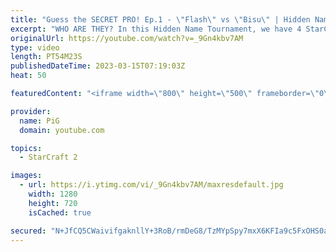 ```yaml
---
title: "Guess the SECRET PRO! Ep.1 - \"Flash\" vs \"Bisu\" | Hidden Name Tournament 2"
excerpt: "WHO ARE THEY? In this Hidden Name Tournament, we have 4 StarCraft pro players competing against each other but they don't know who their opponents are. In Part 1, \"Flash\" plays against \"Bisu\" in a best of 5 series. The winning player will then guess who the losing player was for bonus prize money and"
originalUrl: https://youtube.com/watch?v=_9Gn4kbv7AM
type: video
length: PT54M23S
publishedDateTime: 2023-03-15T07:19:03Z
heat: 50

featuredContent: "<iframe width=\"800\" height=\"500\" frameborder=\"0\" src=\"https://www.youtube.com/embed/_9Gn4kbv7AM\" allow=\"accelerometer; autoplay; encrypted-media; gyroscope; picture-in-picture\" allowfullscreen></iframe>"

provider:
  name: PiG
  domain: youtube.com

topics:
  - StarCraft 2

images:
  - url: https://i.ytimg.com/vi/_9Gn4kbv7AM/maxresdefault.jpg
    width: 1280
    height: 720
    isCached: true

secured: "N+JfCQ5CWaivifgaknllY+3RoB/rmDeG8/TzMYpSpy7mxX6KFIa9c5FxOHS0acgwtIOOZhUFezxnnNwRseUTYa67heQLPBevXOOn/U4gF8H2otni3TAKBxWaD7XpwcSRrUkFTRL1zgpBgyR7QElxJ60fEBf17DnHiURortwU/mt0/XNPAJR3Qd7qN5JAa4XDbeKvCWMTxQBftsNlyqAd6vrFvTAiaD3JfslKZ0DLN1lz7KWt+iT+zOUfg/aXB3xJ5PYSAumuUYuR2Ji7u1cSrNg+lVT53tWWvAboe9t+L5hCDQe2j7X/7eHplQPMRxwlgI9RdWHFZUVhWJHOt2cGNz+j9fd4yVrcsrQHyZEVsGc4Lj3MBWZuoMBv6nMexLWQYEgQhEWhbWuGw1W6twCnoqQSTnRhXshqyaq1Q/7u3O4=;6GrRHgpzcyyqpyPjOnYjag=="
---
```


